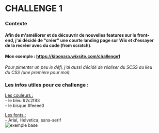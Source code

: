 # CHALLENGE 1

### Contexte
#### Afin de m'améliorer et de découvrir de nouvelles features sur le front-end, j'ai décidé de "créer" une courte landing page sur Wix et d'essayer de la recréer avec du code (from scratch).

#### Mon exemple : https://kibonara.wixsite.com/challenge1

*Pour pimenter un peu le défi, j'ai aussi décidé de réaliser du SCSS au lieu du CSS (une première pour moi).*

### Les infos utiles pour ce challenge :
<ins>Les couleurs :</ins><br/>
    - le bleu #2c2f83<br/>
    - le bisque #feeee3

<ins>Les fonts :</ins><br/>
    - Arial, Helvetica, sans-serif
<br/>
![exemple base](https://user-images.githubusercontent.com/39205962/152000964-119cc89f-872f-4f6a-95cf-4e1e22ebc9de.png)
